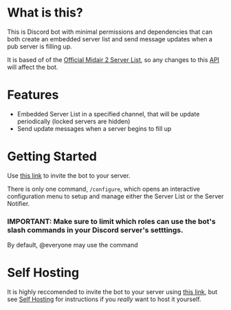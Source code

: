 # What is this?
This is Discord bot with minimal permissions and dependencies that
can both create an embedded server list and send message updates
when a pub server is filling up.

It is based of of the [Official Midair 2 Server List](https://midair2.gg/servers), so any changes
to this [API](https://api.midair2.gg/v1/server/public) will affect the bot.

# Features
- Embedded Server List in a specified channel, that will be update periodically (locked servers are hidden)
- Send update messages when a server begins to fill up

# Getting Started
Use [this link](https://discord.com/oauth2/authorize?client_id=1237575746315354192) to invite the bot to your server.

There is only one command, `/configure`, which opens an interactive configuration menu to setup and manage either the Server List or the Server Notifier.

### IMPORTANT: Make sure to limit which roles can use the bot's slash commands in your Discord server's setttings.

By default, @everyone may use the command

# Self Hosting
It is highly reccomended to invite the bot to your server using [this link](https://discord.com/oauth2/authorize?client_id=1237575746315354192),
but see [Self Hosting](docs/self-hosting.md) for instructions if you *really* want to host it yourself.
